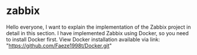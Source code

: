 # zabbix
Hello everyone, I want to explain the implementation of the Zabbix project in detail in this section.
I have implemented Zabbix using  Docker, so you need to install Docker first. View Docker installation available via link: "https://github.com/Faeze1998t/Docker.git"
